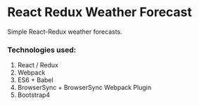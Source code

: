 # React Redux Weather Forecast
Simple React-Redux weather forecasts.
### Technologies used:
1. React / Redux
2. Webpack
3. ES6 + Babel
4. BrowserSync + BrowserSync Webpack Plugin
5. Bootstrap4